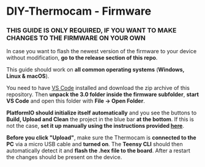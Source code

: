 # DIY-Thermocam - Firmware

### THIS GUIDE IS ONLY REQUIRED, IF YOU WANT TO MAKE CHANGES TO THE FIRMWARE ON YOUR OWN

In case you want to flash the newest version of the firmware to your device without modification, **go to the release section of this repo**.

This guide should work on **all common operating systems** (**Windows, Linux & macOS**).

You need to have [VS Code](https://code.visualstudio.com/) installed and download the zip archive of this repository. Then **unpack the 3.0 folder inside the firmware subfolder**, **start VS Code** and open this folder  with **File -> Open Folder**. 

**PlatformIO should initialize itself automatically** and you see the buttons to **Build, Upload and Clean** the project in the blue bar **at the bottom**. If this is not the case, **set it up manually using the instructions provided [here](https://platformio.org/install/ide?install=vscode)**.

**Before you click "Upload"**, make sure the Thermocam is **connected to the PC** via a micro USB cable and **turned on**. The **Teensy CLI** should then automatically detect it and **flash the .hex file to the board**. After a restart the changes should be present on the device.
